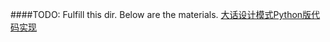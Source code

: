 ####TODO: Fulfill this dir. Below are the materials.
[大话设计模式Python版代码实现](http://www.cnblogs.com/wuyuegb2312/archive/2013/04/09/3008320.html?ADUIN=93768788&ADSESSION=1393783029&ADTAG=CLIENT.QQ.5281_.0&ADPUBNO=26292)
